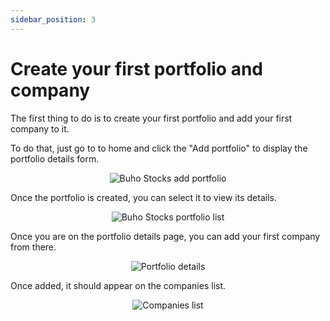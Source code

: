 ```yaml
---
sidebar_position: 3
---
```


# Create your first portfolio and company

The first thing to do is to create your first portfolio and add your first company to it.

To do that, just go to to home and click the "Add portfolio" to display the portfolio details form.

<p align="center">
<img src={require('./assets/screenshots/0.100.6/add-portfolio.png').default} alt="Buho Stocks add portfolio"/>
</p>

Once the portfolio is created, you can select it to view its details.

<p align="center">
<img src={require('./assets/screenshots/0.100.6/first-portfolio.png').default} alt="Buho Stocks portfolio list"/>
</p>

Once you are on the portfolio details page, you can add your first company from there.

<p align="center">
<img src={require('./assets/screenshots/0.100.6/portfolio-details.png').default} alt="Portfolio details"/>
</p>

Once added, it should appear on the companies list.

<p align="center">
<img src={require('./assets/screenshots/0.100.6/companies-list.png').default} alt="Companies list"/>
</p>
